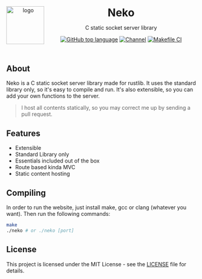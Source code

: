 <header>
<img src="https://www.orzklv.uz/favicons/logo.png" alt="logo" height="100" align="left">
<h1 style="display: inline">Neko</h1>

C static socket server library

[![GitHub top language](https://img.shields.io/github/languages/top/orzklv/neko?style=flat-square&logo=github)](https://github.com/orzklv/neko)
[![Channel](https://img.shields.io/badge/Chat-grey?style=flat-square&logo=telegram)](https://t.me/orzklvb)
[![Makefile CI](https://github.com/orzklv/neko/actions/workflows/ci.yml/badge.svg)](https://github.com/orzklv/neko/actions/workflows/ci.yml)

</header>

## About

Neko is a C static socket server library made for rustlib. 
It uses the standard library only, so it's easy to compile and run. 
It's also extensible, so you can add your own functions to the server.

> I host all contents statically, so you may correct me up by sending a pull request.

## Features

- Extensible
- Standard Library only
- Essentials included out of the box
- Route based kinda MVC
- Static content hosting

## Compiling

In order to run the website, just install make, gcc or clang (whatever you want).
Then run the following commands:

```bash
make
./neko # or ./neko [port]
```

## License

This project is licensed under the MIT License - see the [LICENSE](LICENSE) file for details.
